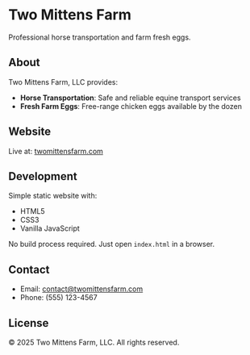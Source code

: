 # Two Mittens Farm

Professional horse transportation and farm fresh eggs.

## About

Two Mittens Farm, LLC provides:
- **Horse Transportation**: Safe and reliable equine transport services
- **Fresh Farm Eggs**: Free-range chicken eggs available by the dozen

## Website

Live at: [twomittensfarm.com](https://twomittensfarm.com)

## Development

Simple static website with:
- HTML5
- CSS3
- Vanilla JavaScript

No build process required. Just open `index.html` in a browser.

## Contact

- Email: contact@twomittensfarm.com
- Phone: (555) 123-4567

## License

© 2025 Two Mittens Farm, LLC. All rights reserved.